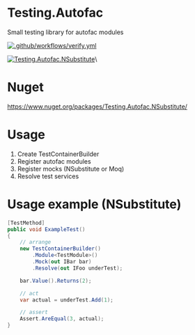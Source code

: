# Testing.Autofac

Small testing library for autofac modules

[![.github/workflows/verify.yml](https://github.com/Romfos/Testing.Autofac/actions/workflows/verify.yml/badge.svg)](https://github.com/Romfos/Testing.Autofac/actions/workflows/verify.yml)

[![Testing.Autofac.NSubstitute](https://img.shields.io/nuget/v/Testing.Autofac.NSubstitute?label=Testing.Autofac.NSubstitute)](https://www.nuget.org/packages/Testing.Autofac.NSubstitute)\

# Nuget
https://www.nuget.org/packages/Testing.Autofac.NSubstitute/

# Usage

1. Create TestContainerBuilder
2. Register autofac modules
3. Register mocks (NSubstitute or Moq)
4. Resolve test services

# Usage example (NSubstitute)

```csharp
[TestMethod]
public void ExampleTest()
{
    // arrange
    new TestContainerBuilder()
        .Module<TestModule>()
        .Mock(out IBar bar)
        .Resolve(out IFoo underTest);

    bar.Value().Returns(2);

    // act
    var actual = underTest.Add(1);

    // assert
    Assert.AreEqual(3, actual);
}
```
